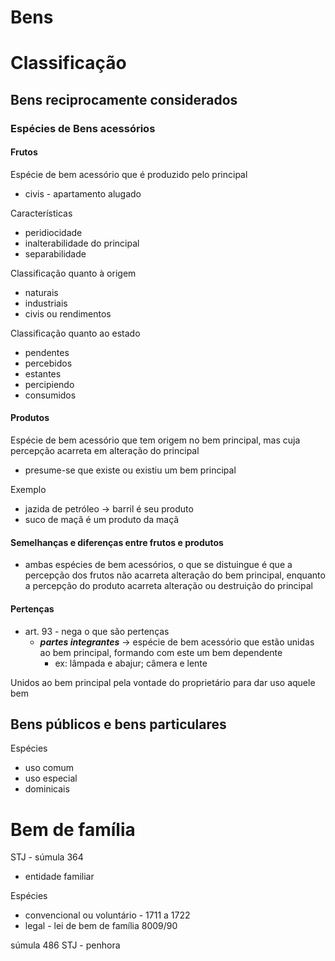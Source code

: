 # Bens

# Classificação
## Bens reciprocamente considerados
### Espécies de Bens acessórios
#### Frutos
Espécie de bem acessório que é produzido pelo principal
- civis - apartamento alugado

Características
- peridiocidade
- inalterabilidade do principal
- separabilidade

Classificação quanto à origem
- naturais
- industriais
- civis ou rendimentos

Classificação quanto ao estado
- pendentes
- percebidos
- estantes
- percipiendo
- consumidos

#### Produtos
Espécie de bem acessório que tem origem no bem principal, mas cuja percepção acarreta em alteração do principal
- presume-se que existe ou existiu um bem principal

Exemplo
- jazida de petróleo -> barril é seu produto
- suco de maçã é um produto da maçã

#### Semelhanças e diferenças entre frutos e produtos
- ambas espécies de bem acessórios, o que se distuingue é que a percepção dos frutos não acarreta alteração do bem principal, enquanto a percepção do produto acarreta alteração ou destruição do principal

#### Pertenças
- art. 93 - nega o que são pertenças
  - **_partes integrantes_** -> espécie de bem acessório que estão unidas ao bem principal, formando com este um bem dependente
    - ex: lâmpada e abajur; câmera e lente

Unidos ao bem principal pela vontade do proprietário para dar uso aquele bem


## Bens públicos e bens particulares
Espécies
- uso comum
- uso especial
- dominicais

# Bem de família
STJ - súmula 364
- entidade familiar

Espécies
- convencional ou voluntário - 1711 a 1722
- legal - lei de bem de família 8009/90

súmula 486 STJ - penhora

